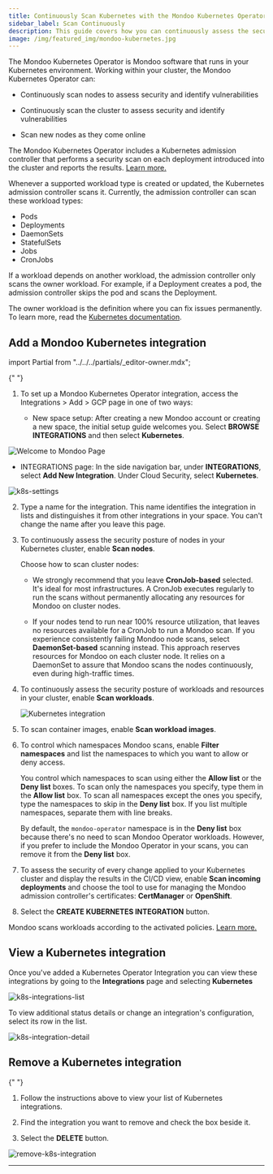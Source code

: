 ```yaml
---
title: Continuously Scan Kubernetes with the Mondoo Kubernetes Operator
sidebar_label: Scan Continuously
description: This guide covers how you can continuously assess the security configuration of your Kubernetes cluster, nodes, and deployments with Mondoo.
image: /img/featured_img/mondoo-kubernetes.jpg
---
```


The Mondoo Kubernetes Operator is Mondoo software that runs in your Kubernetes environment. Working within your cluster, the Mondoo Kubernetes Operator can:

- Continuously scan nodes to assess security and identify vulnerabilities

- Continuously scan the cluster to assess security and identify vulnerabilities

- Scan new nodes as they come online

The Mondoo Kubernetes Operator includes a Kubernetes admission controller that performs a security scan on each deployment introduced into the cluster and reports the results. [Learn more.](/cnspec/cloud/k8s/)

Whenever a supported workload type is created or updated, the Kubernetes admission controller scans it. Currently, the admission controller can scan these workload types:

- Pods
- Deployments
- DaemonSets
- StatefulSets
- Jobs
- CronJobs

If a workload depends on another workload, the admission controller only scans the owner workload. For example, if a Deployment creates a pod, the admission controller skips the pod and scans the Deployment.

The owner workload is the definition where you can fix issues permanently. To learn more, read the [Kubernetes documentation](https://kubernetes.io/docs/concepts/overview/working-with-objects/owners-dependents/).

## Add a Mondoo Kubernetes integration

import Partial from "../../../partials/\_editor-owner.mdx";

<Partial />{" "}

1. To set up a Mondoo Kubernetes Operator integration, access the Integrations > Add > GCP page in one of two ways:

   - New space setup: After creating a new Mondoo account or creating a new space, the initial setup guide welcomes you. Select **BROWSE INTEGRATIONS** and then select **Kubernetes**.

  ![Welcome to Mondoo Page](/img/platform/start/welcome_to_mondoo.png)

   - INTEGRATIONS page: In the side navigation bar, under **INTEGRATIONS**, select **Add New Integration**. Under Cloud Security, select **Kubernetes**.

   ![k8s-settings](/img/platform/infra/cloud/kubernetes/integration-setup.png)

2. Type a name for the integration. This name identifies the integration in lists and distinguishes it from other integrations in your space. You can't change the name after you leave this page.

3. To continuously assess the security posture of nodes in your Kubernetes cluster, enable **Scan nodes**.

   Choose how to scan cluster nodes:

   - We strongly recommend that you leave **CronJob-based** selected. It's ideal for most infrastructures. A CronJob executes regularly to run the scans without permanently allocating any resources for Mondoo on cluster nodes.

   - If your nodes tend to run near 100% resource utilization, that leaves no resources available for a CronJob to run a Mondoo scan. If you experience consistently failing Mondoo node scans, select **DaemonSet-based** scanning instead. This approach reserves resources for Mondoo on each cluster node. It relies on a DaemonSet to assure that Mondoo scans the nodes continuously, even during high-traffic times.

4. To continuously assess the security posture of workloads and resources in your cluster, enable **Scan workloads**.

   ![Kubernetes integration](/img/platform/infra/cloud/kubernetes/integration-setup-2.png)

5. To scan container images, enable **Scan workload images**.

6. To control which namespaces Mondoo scans, enable **Filter namespaces** and list the namespaces to which you want to allow or deny access.

   You control which namespaces to scan using either the **Allow list** or the **Deny list** boxes. To scan only the namespaces you specify, type them in the **Allow list** box. To scan all namespaces except the ones you specify, type the namespaces to skip in the **Deny list** box. If you list multiple namespaces, separate them with line breaks.

   By default, the `mondoo-operator` namespace is in the **Deny list** box because there's no need to scan Mondoo Operator workloads. However, if you prefer to include the Mondoo Operator in your scans, you can remove it from the **Deny list** box.

7. To assess the security of every change applied to your Kubernetes cluster and display the results in the CI/CD view, enable **Scan incoming deployments** and choose the tool to use for managing the Mondoo admission controller's certificates: **CertManager** or **OpenShift**.

8. Select the **CREATE KUBERNETES INTEGRATION** button.

Mondoo scans workloads according to the activated policies. [Learn more.](/platform/security/posture/overview)

## View a Kubernetes integration

Once you've added a Kubernetes Operator Integration you can view these integrations by going to the **Integrations** page and selecting **Kubernetes**

![k8s-integrations-list](/img/platform/infra/cloud/kubernetes/integration-list.png)

To view additional status details or change an integration's configuration, select its row in the list.

![k8s-integration-detail](/img/platform/infra/cloud/kubernetes/integration-details.png)

## Remove a Kubernetes integration

<Partial />{" "}

1. Follow the instructions above to view your list of Kubernetes integrations.

2. Find the integration you want to remove and check the box beside it.

3. Select the **DELETE** button.

![remove-k8s-integration](/img/platform/infra/cloud/kubernetes/integration-delete.png)

---
